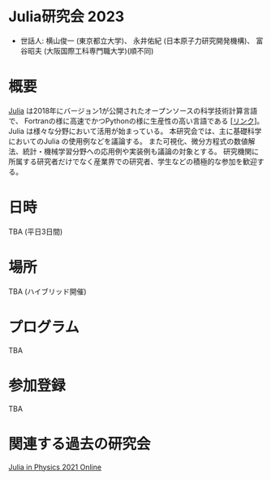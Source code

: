 # Julia研究会 2023

- 世話人: 
横山俊一 (東京都立大学)、
永井佑紀 (日本原子力研究開発機構)、
富谷昭夫 (大阪国際工科専門職大学)(順不同)

# 概要
[Julia](https://julialang.org/) は2018年にバージョン1が公開されたオープンソースの科学技術計算言語で、
Fortranの様に高速でかつPythonの様に生産性の高い言語である [[リンク](https://www.geidai.ac.jp/~marui/julialang/why_we_created_julia/index.html)]。
Julia は様々な分野において活用が始まっている。
本研究会では、主に基礎科学においてのJulia の使用例などを議論する。
また可視化、微分方程式の数値解法、統計・機械学習分野への応用例や実装例も議論の対象とする。
研究機関に所属する研究者だけでなく産業界での研究者、学生などの積極的な参加を歓迎する。

# 日時
TBA (平日3日間)

# 場所
TBA (ハイブリッド開催)

# プログラム
TBA

# 参加登録
TBA

# 関連する過去の研究会
[Julia in Physics 2021 Online](https://akio-tomiya.github.io/julia_in_physics/)
